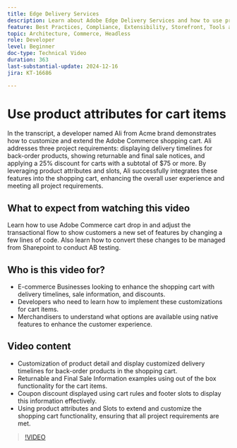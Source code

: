 ```yaml
---
title: Edge Delivery Services
description: Learn about Adobe Edge Delivery Services and how to use product attributes to display new information for cart items.
feature: Best Practices, Compliance, Extensibility, Storefront, Tools and External Services
topic: Architecture, Commerce, Headless
role: Developer
level: Beginner
doc-type: Technical Video
duration: 363
last-substantial-update: 2024-12-16
jira: KT-16686

---
```

# Use product attributes for cart items

In the transcript, a developer named Ali from Acme brand demonstrates how to customize and extend the Adobe Commerce shopping cart. Ali addresses three project requirements: displaying delivery timelines for back-order products, showing returnable and final sale notices, and applying a 25% discount for carts with a subtotal of $75 or more. By leveraging product attributes and slots, Ali successfully integrates these features into the shopping cart, enhancing the overall user experience and meeting all project requirements.

## What to expect from watching this video

Learn how to use Adobe Commerce cart drop in and adjust the transactional flow to show customers a new set of features by changing a few lines of code.  Also learn how to convert these changes to be managed from Sharepoint to conduct AB testing.

## Who is this video for?

* E-commerce Businesses looking to enhance the shopping cart with delivery timelines, sale information, and discounts.
* Developers who need to learn how to implement these customizations for cart items.
* Merchandisers to understand what options are available using native features to enhance the customer experience.

## Video content

* Customization of product detail and display customized delivery timelines for back-order products in the shopping cart.
* Returnable and Final Sale Information examples using out of the box functionality for the cart items.
* Coupon discount displayed using cart rules and footer slots to display this information effectively.
* Using product attributes and Slots to extend and customize the shopping cart functionality, ensuring that all project requirements are met.

>[!VIDEO](https://video.tv.adobe.com/v/3441114?learn=on)
